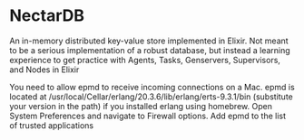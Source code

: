 # NectarDB
An in-memory distributed key-value store implemented in Elixir.
Not meant to be a serious implementation of a robust database, but instead a learning experience to get practice with Agents, Tasks, Genservers,
Supervisors, and Nodes in Elixir

You need to allow epmd to receive incoming connections on a Mac. epmd is located at /usr/local/Cellar/erlang/20.3.6/lib/erlang/erts-9.3.1/bin
(substitute your version in the path) if you installed erlang using homebrew. Open System Preferences and navigate to Firewall options. Add epmd
to the list of trusted applications
